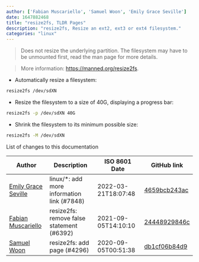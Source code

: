 ```yaml
---
author: ['Fabian Muscariello', 'Samuel Woon', 'Emily Grace Seville']
date: 1647882468
title: "resize2fs, TLDR Pages"
description: "resize2fs, Resize an ext2, ext3 or ext4 filesystem."
categories: "linux"
---
```

> Does not resize the underlying partition. The filesystem may have to be unmounted first, read the man page for more details.

> More information: <https://manned.org/resize2fs>.

- Automatically resize a filesystem:

```bash
resize2fs /dev/sdXN
```

- Resize the filesystem to a size of 40G, displaying a progress bar:

```bash
resize2fs -p /dev/sdXN 40G
```

- Shrink the filesystem to its minimum possible size:

```bash
resize2fs -M /dev/sdXN
```
List of changes to this documentation


Author | Description | ISO 8601 Date | GitHub link
------|-----|-----|-----
[Emily Grace Seville](mailto:emilyseville7cf@gmail.com) | linux/*: add more information link (#7848) | 2022-03-21T18:07:48 | [4659bcb243ac](https://github.com/tldr-pages/tldr/commit/4659bcb243ac572c9e0c95117097801f1e62bda4)
[Fabian Muscariello](mailto:nroi@mailbox.org) | resize2fs: remove false statement (#6392) | 2021-09-05T14:10:10 | [24448929846c](https://github.com/tldr-pages/tldr/commit/24448929846c9baa12b72d15470819b07d1495ab)
[Samuel Woon](mailto:samuel.woon@protonmail.com) | resize2fs: add page (#4296) | 2020-09-05T00:51:38 | [db1cf06b84d9](https://github.com/tldr-pages/tldr/commit/db1cf06b84d9317889c61c9dcf86b92c6d9098c6)

